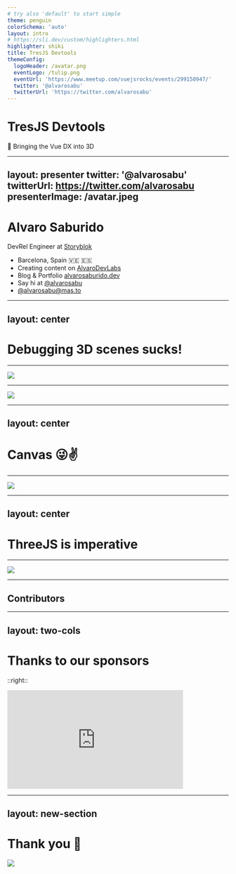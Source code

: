 ```yaml
---
# try also 'default' to start simple
theme: penguin
colorSchema: 'auto'
layout: intro
# https://sli.dev/custom/highlighters.html
highlighter: shiki
title: TresJS Devtools
themeConfig:
  logoHeader: /avatar.png
  eventLogo: /tulip.png
  eventUrl: 'https://www.meetup.com/vuejsrocks/events/299150947/'
  twitter: '@alvarosabu'
  twitterUrl: 'https://twitter.com/alvarosabu'
---
```


# TresJS Devtools

🐧 Bringing the Vue DX into 3D

---
layout: presenter
twitter: '@alvarosabu'
twitterUrl: https://twitter.com/alvarosabu
presenterImage: /avatar.jpeg
---

# Alvaro Saburido

DevRel Engineer at <a href="https://www.storyblok.com/"><logos-storyblok-icon /> Storyblok</a>

- Barcelona, Spain 🇻🇪 🇪🇸
- Creating content on <a href="https://www.youtube.com/channel/AlvaroDevLabs" ><logos-youtube-icon mr-1 />AlvaroDevLabs</a>
- Blog & Portfolio <a href="https://alvarosaburido.dev">alvarosaburido.dev</a>
- Say hi at <a href="https://twitter.com/alvarosabu"><logos-twitter mr-1 />@alvarosabu</a>
- <a href="https://elk.zone/mas.to/@alvarosabu">@alvarosabu@mas.to</a>

---
layout: center
---

# Debugging 3D scenes sucks!

---

![](/threejs-debug-1.png)

---

![](https://media.giphy.com/media/v1.Y2lkPTc5MGI3NjExNTVsZzZiczRjY3RhY3JwbGU4OGZqd2tkaXc4bmJsazhpMGh2dGh6ZiZlcD12MV9pbnRlcm5hbF9naWZfYnlfaWQmY3Q9Zw/dUV96Mi9OdNHPPFZ47/giphy.gif)

---
layout: center
---

# Canvas 😜✌️

<!-- Show that you dont have anything on the dom-->

---

![](/threejs-debug-2.png)

---
layout: center
---

# ThreeJS is imperative

<!-- Show console.log hell on loop-->

---

![](/threejs-debug-3.png)

---

## Contributors

<TheContributors />

---
layout: two-cols
---

# Thanks to our sponsors

<TheSponsors />

::right::

<iframe class="rounded shadow-lg" src="https://github.com/sponsors/Tresjs/card" title="Sponsor Tresjs" height="225" width="400" style="border: 0;"></iframe>

---
layout: new-section
---

# Thank you 🙏

![](https://media.giphy.com/media/28HuTvEHje7v1ngGAm/giphy.gif)
